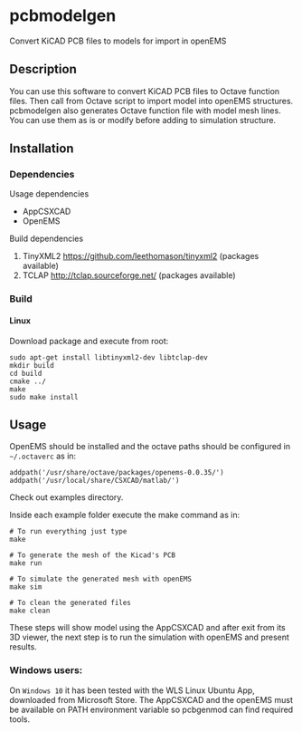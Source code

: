 # pcbmodelgen
Convert KiCAD PCB files to models for import in openEMS 

## Description

You can use this software to convert KiCAD PCB files to Octave function files.
Then call from Octave script to import model into openEMS structures.
  pcbmodelgen also generates Octave function file with model mesh lines. You can
use them as is or modify before adding to simulation structure.

## Installation

### Dependencies

Usage dependencies
- AppCSXCAD
- OpenEMS

Build dependencies
1) TinyXML2 https://github.com/leethomason/tinyxml2 (packages available)
2) TCLAP http://tclap.sourceforge.net/ (packages available)

### Build

#### Linux
Download package and execute from root:
```
sudo apt-get install libtinyxml2-dev libtclap-dev
mkdir build
cd build
cmake ../
make
sudo make install
```

## Usage

OpenEMS should be installed and the octave paths should be configured in `~/.octaverc` as in:

```
addpath('/usr/share/octave/packages/openems-0.0.35/')
addpath('/usr/local/share/CSXCAD/matlab/')
```

Check out examples directory.

Inside each example folder execute the make command as in:
```
# To run everything just type
make

# To generate the mesh of the Kicad's PCB
make run

# To simulate the generated mesh with openEMS
make sim

# To clean the generated files
make clean
```

These steps will show model using the AppCSXCAD and after exit from its 3D viewer, the next step is to run the simulation with openEMS and present results.

### Windows users:

On `Windows 10` it has been tested with the WLS Linux Ubuntu App, downloaded from Microsoft Store.
The AppCSXCAD and the openEMS must be available on PATH environment variable so pcbgenmod can find required tools.
